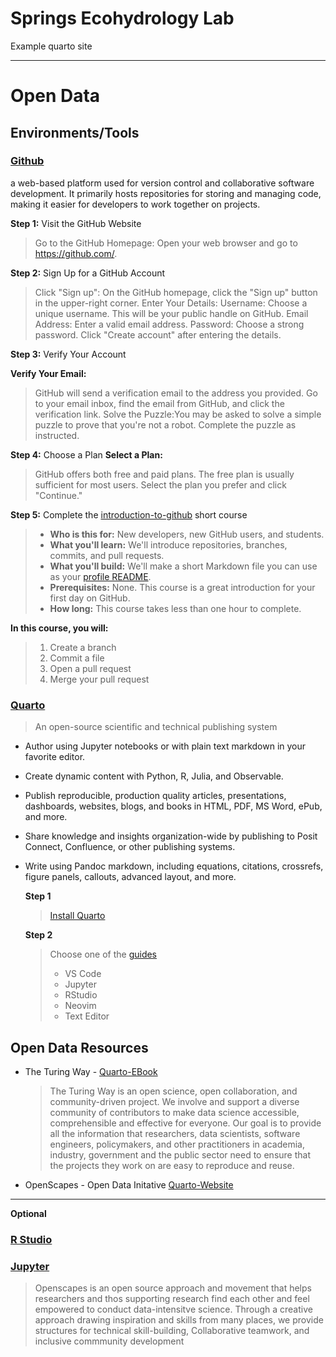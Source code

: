 # Springs Ecohydrology Lab 
Example quarto site 

---
# Open Data

## Environments/Tools

### [Github](https://github.com/)

 a web-based platform used for version control and collaborative software development. It primarily hosts repositories for storing and managing code, making it easier for developers to work together on projects.

**Step 1:** Visit the GitHub Website

> Go to the GitHub Homepage:
> Open your web browser and go to https://github.com/.

**Step 2:** Sign Up for a GitHub Account

> Click "Sign up":
> On the GitHub homepage, click the "Sign up" button in the upper-right corner.
> Enter Your Details:
 Username: Choose a unique username. This will be your public handle on GitHub.
 Email Address: Enter a valid email address.
 Password: Choose a strong password.
 Click "Create account" after entering the details.

**Step 3:** Verify Your Account

**Verify Your Email:**
>  GitHub will send a verification email to the address you provided. Go to your email inbox, find the email from GitHub, and click the verification link.
>  Solve the Puzzle:You may be asked to solve a simple puzzle to prove that you're not a robot. Complete the puzzle as instructed.

**Step 4:** Choose a Plan
**Select a Plan:**
> GitHub offers both free and paid plans. The free plan is usually sufficient for most users.
> Select the plan you prefer and click "Continue."

**Step 5:** Complete the [introduction-to-github](https://github.com/skills/introduction-to-github) short course 

> * **Who is this for:** New developers, new GitHub users, and students.
> * **What you'll learn:** We'll introduce repositories, branches, commits, and pull requests.
> * **What you'll build:** We'll make a short Markdown file you can use as your [profile README](https://docs.github.com/account-and-profile/setting-up-and-managing-your-github-profile/customizing-your-profile/managing-your-profile-readme).
> * **Prerequisites:** None. This course is a great introduction for your first day on GitHub.
> * **How long:** This course takes less than one hour to complete.

**In this course, you will:**

> 1. Create a branch
> 2. Commit a file
> 3. Open a pull request
> 4. Merge your pull request

### [Quarto](https://quarto.org/)

> An open-source scientific and technical publishing system

* Author using Jupyter notebooks or with plain text markdown in your favorite editor.
* Create dynamic content with Python, R, Julia, and Observable.
* Publish reproducible, production quality articles, presentations, dashboards, websites, blogs, and books in HTML, PDF, MS Word, ePub, and more.
* Share knowledge and insights organization-wide by publishing to Posit Connect, Confluence, or other publishing systems.
* Write using Pandoc markdown, including equations, citations, crossrefs, figure panels, callouts, advanced layout, and more.

  **Step 1**
  > [Install Quarto](https://quarto.org/docs/get-started/)

  **Step 2**
  > Choose one of the [guides](https://quarto.org/docs/get-started/)
  > * VS Code
  > * Jupyter
  > * RStudio
  > * Neovim
  > * Text Editor


## Open Data Resources

* The Turing Way - [Quarto-EBook](https://book.the-turing-way.org/index.html)

  > The Turing Way is an open science, open collaboration, and community-driven project. We involve and support a diverse community of contributors to make data science accessible, comprehensible and effective for everyone. Our goal is to provide all the information that researchers, data scientists, software engineers, policymakers, and other practitioners in academia, industry, government and the public sector need to ensure that the projects they work on are easy to reproduce and reuse.
  
* OpenScapes - Open Data Initative [Quarto-Website](https://openscapes.org/)

---
**Optional**

### [R Studio](https://posit.co/download/rstudio-desktop/)

### [Jupyter](https://jupyter.org/)

> Openscapes is an open source approach and movement that helps researchers and thos supporting research find each other and feel empowered to conduct data-intensitve science. Through a creative approach drawing inspiration and skills from many places, we provide structures for technical skill-building, Collaborative teamwork, and inclusive commmunity development
